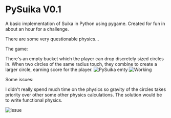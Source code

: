 # PySuika V0.1
A basic implementation of Suika in Python using pygame. Created for fun in about an hour for a challenge.

There are some very questionable physics...

The game:

There's an empty bucket which the player can drop discretely sized circles in. When two circles of the same radius touch, they combine to create a larger circle, earning score for the player.
![PySuika emty](https://github.com/degirmencidavid/PySuika/assets/101801691/9bee9102-223d-4340-9b36-42a0ec71ea1d)
![Working](https://github.com/degirmencidavid/PySuika/assets/101801691/39c5d8e3-5834-4855-82ab-4e7ff80e92e3)

Some issues:

I didn't really spend much time on the physics so gravity of the circles takes priority over other some other physics calculations. The solution would be to write functional physics.

![Issue](https://github.com/degirmencidavid/PySuika/assets/101801691/88884fb8-1206-4a0d-b392-997f9e7a800e)
